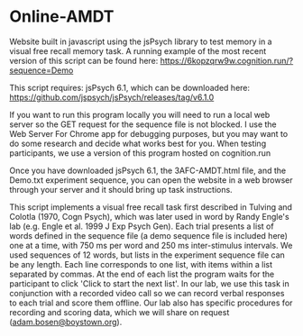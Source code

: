 # Online-AMDT
Website built in javascript using the jsPsych library to test memory in a visual free recall memory task.
A running example of the most recent version of this script can be found here: https://6kopzqrw9w.cognition.run/?sequence=Demo

This script requires:
jsPsych 6.1, which can be downloaded here: https://github.com/jspsych/jsPsych/releases/tag/v6.1.0

If you want to run this program locally you will need to run a local web server so the GET request for the sequence file is not blocked.  I use the Web Server For Chrome app for debugging purposes, but you may want to do some research and decide what works best for you. When testing participants, we use a version of this program hosted on cognition.run

Once you have downloaded jsPsych 6.1, the 3AFC-AMDT.html file, and the Demo.txt experiment sequence, you can open the website in a web browser through your server and it should bring up task instructions.

This script implements a visual free recall task first described in Tulving and Colotla (1970, Cogn Psych), which was later used in word by Randy Engle's lab (e.g. Engle et al. 1999 J Exp Psych Gen). Each trial presents a list of words defined in the sequence file (a demo sequence file is included here) one at a time, with 750 ms per word and 250 ms inter-stimulus intervals. We used sequences of 12 words, but lists in the experiment sequence file can be any length. Each line corresponds to one list, with items within a list separated by commas. At the end of each list the program waits for the participant to click 'Click to start the next list'.  In our lab, we use this task in conjunction with a recorded video call so we can record verbal responses to each trial and score them offline.  Our lab also has specific procedures for recording and scoring data, which we will share on request (adam.bosen@boystown.org).
